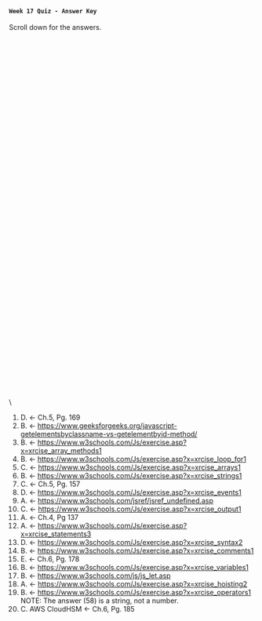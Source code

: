 **`Week 17 Quiz - Answer Key`**
\
\
Scroll down for the answers.
\
\
\
\
\
\
\
\
\
\
\
\
\
\
\
\
\
\
\
\
\
\
\
\
\
\
\
\
\
\
\
\
\
\
\
\
\
\
\
\
\
\
\
\
\
\

1. D. <- Ch.5, Pg. 169
2. B. <- https://www.geeksforgeeks.org/javascript-getelementsbyclassname-vs-getelementbyid-method/
3. B. <- https://www.w3schools.com/Js/exercise.asp?x=xrcise_array_methods1
4. B. <- https://www.w3schools.com/Js/exercise.asp?x=xrcise_loop_for1
5. C. <- https://www.w3schools.com/Js/exercise.asp?x=xrcise_arrays1
6. B. <- https://www.w3schools.com/Js/exercise.asp?x=xrcise_strings1
7. C. <- Ch.5, Pg. 157
8. D. <- https://www.w3schools.com/Js/exercise.asp?x=xrcise_events1
9. A. <- https://www.w3schools.com/jsref/jsref_undefined.asp
10. C. <- https://www.w3schools.com/Js/exercise.asp?x=xrcise_output1
11. A. <- Ch.4, Pg 137
12. A. <- https://www.w3schools.com/Js/exercise.asp?x=xrcise_statements3
13. D. <- https://www.w3schools.com/Js/exercise.asp?x=xrcise_syntax2
14. B. <- https://www.w3schools.com/Js/exercise.asp?x=xrcise_comments1
15. E. <- Ch.6, Pg. 178
16. B. <- https://www.w3schools.com/Js/exercise.asp?x=xrcise_variables1
17. B. <- https://www.w3schools.com/js/js_let.asp
18. A. <- https://www.w3schools.com/Js/exercise.asp?x=xrcise_hoisting2
19. B. <- https://www.w3schools.com/Js/exercise.asp?x=xrcise_operators1 NOTE: The answer (58) is a string, not a number.
20. C. AWS CloudHSM <- Ch.6, Pg. 185
